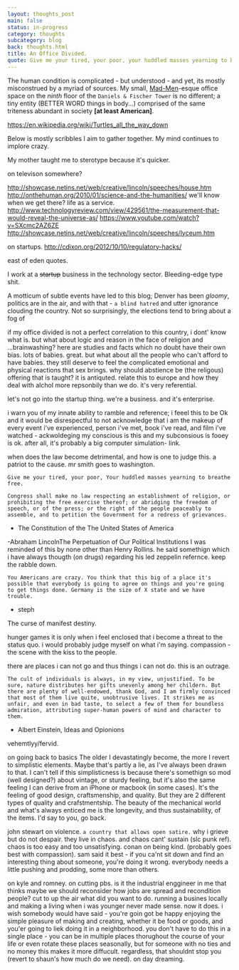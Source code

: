 ```yaml
---
layout: thoughts_post
main: false
status: in-progress
category: thoughts
subcategory: blog
back: thoughts.html
title: An Office Divided.
quote: Give me your tired, your poor, your huddled masses yearning to breathe free.
---
```


The human condition is complicated - but understood - and yet, its mostly misconstrued by a myriad of sources. My small, [Mad-Men](http://madmen.com)-esque office space on the _ninth_ floor of the `Daniels & Fischer Tower` is no different; a tiny entity (BETTER WORD things in body...) comprised of the same triteness abundant in society **\[at least American\]**. 

https://en.wikipedia.org/wiki/Turtles_all_the_way_down

Below is mostly scribbles I aim to gather together. My mind continues to implore crazy.

My mother taught me to sterotype because it's quicker.

on televison somewhere?

http://showcase.netins.net/web/creative/lincoln/speeches/house.htm
http://onthehuman.org/2010/01/science-and-the-humanities/
we'll know when we get there?
life as a service.
http://www.technologyreview.com/view/429561/the-measurement-that-would-reveal-the-universe-as/
https://www.youtube.com/watch?v=SXcmc2AZ6ZE
http://showcase.netins.net/web/creative/lincoln/speeches/lyceum.htm

on startups. http://cdixon.org/2012/10/10/regulatory-hacks/

east of eden quotes.

I work at a ~~startup~~ business in the technology sector. Bleeding-edge type shit. 

A motticum of subtle events have led to this blog; Denver has been _gloomy_, politics are in the air, and with that - `a blind hatred` and utter ignorance clouding the country. Not so surprisingly, the elections tend to bring about a fog of 

if my office divided is not a perfect correlation to this country, i dont' know what is. but what about logic and reason in the face of religion and ...brainwashing? here are studies and facts which no doubt have their own bias. lots of babies. great. but what about all the people who can't afford to have babies. they still deserve to feel the complicated emotional and physical reactions that sex brings. why should abstience be (the religous) offering that is taught? it is antiquted. relate this to europe and how they deal with alchol more repsonbily than we do. it's very referential.

let's not go into the startup thing. we're a business. and it's enterprise.

i warn you of my innate ability to ramble and reference; i feeel this to be Ok and it would be disrespectful to not acknowledge that i am the makeup of every event i've experienced, person i've met, book i've read, and film i've watched - ackwoldeging my conscious is this and my subconsious is fooey is ok. after all, it's probably a big computer simulation- link.

when does the law become detrimental, and how is one to judge this.
a patriot to the cause.
mr smith goes to washington.

`Give me your tired, your poor, Your huddled masses yearning to breathe free.`

`Congress shall make no law respecting an establishment of religion, or prohibiting the free exercise thereof; or abridging the freedom of speech, or of the press; or the right of the people peaceably to assemble, and to petition the Government for a redress of grievances.`
- The Constitution of the The United States of America

-Abraham LincolnThe Perpetuation of Our Political Institutions
I was reminded of this by none other than Henry Rollins. he said somethign which i have always thougth (on drugs) regarding his led zeppelin refernce. keep the rabble down.

`You Americans are crazy. You think that this big of a place it's possible that everybody is going to agree on things and you're going to get things done. Germany is the size of X state and we have trouble.`
- steph

The curse of manifest destiny.

hunger games
it is only when i feel enclosed that i become a threat to the status quo. i would probably judge myself on what i'm saying.
compassion - the scene with the kiss to the people.

there are places i can not go and thus things i can not do. this is an outrage.

`The cult of individuals is always, in my view, unjustified. To be sure, nature distributes her gifts unevenly among her childern. But there are plenty of well-endowed, thank God, and I am firmly convinced that most of them live quite, unobtrusive lives. It strikes me as unfair, and even in bad taste, to select a few of them for boundless admiration, attributing super-human powers of mind and character to them.`
- Albert Einstein, Ideas and Opionions

vehemtlyy/fervid.

on going back to basics
The older I devastatingly become, the more I revert to simplistic elements. Maybe that's partly a lie, as I've always been drawn to that. I can't tell if this simplisticness is because there's somethign so mod (well designed?) about vintage, or sturdy feeling, but it's also the same feeling I can derive from an iPhone or macbook (in some cases). It's the feeling of good design, craftsmenship, and quality. But they are 2 different types of quality and crafstmentship. The beauty of the mechanical world and what's always enticed me is the longevity, and thus sustainability, of the items. I'd say to you, go back.

john stewart on violence. `a country that allows open satire.` why i grieve but do not despair. they live in chaos. and chaos cant' sustain (slc punk ref). chaos is too easy and too unsatisfying.
conan on being kind. (probably goes best with compassion). sam said it best - if you ca'nt sit down and find an interesting thing about someone, you're doing it wrong. everybody needs a little pushing and prodding, some more than others.

on kyle and romney.
on cutting pbs. is it the industrial enggineer in me that thinks maybe we should reconsider how jobs are spread and recondition people? cut to up the air what did you want to do. running a busines locally and making a living when i was younger never made sense. now it does. i wish somebody would have said - you're goin got be happy enjoying the simple pleasure of making and creating, whether it be food or goods, and you'er going to liek doing it in a neighborhood. you don't have to do this in a single place - you can be in multiple places thorughout the course of your life or even rotate these places seasonally, but for someone with no ties and no money this makes it more diffucult. regardless, that shouldnt stop you (revert to shaun's how much do we need).
on day dreaming.